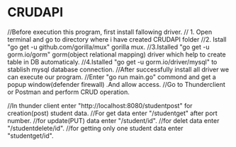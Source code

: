 # CRUDAPI
//Before execution this program, first install fallowing driver.
    // 1. Open terminal and go to directory where i have created CRUDAPI folder
    //2. Istall "go get -u github.com/gorilla/mux" gorilla mux.
    //3.Istalled "go get -u gorm.io/gorm" gorm(object relational mapping) driver which help to create table in DB automaticaly.
    //4.Istalled "go get -u gorm.io/driver/mysql" to stablish mysql database connection.
//After successfully install all driver we can execute our program.
//Enter "go run main.go" commond and get a popup window(defender firewall) .And allow access.
//Go to Thunderclient or Postman and perform CRUD operation.


//In thunder client enter "http://localhost:8080/studentpost" for creation(post) student data.
//For get data enter "/studentget" after port number.
//for update(PUT) data enter "/student/id".
//for delet data enter "/studentdelete/id".
//for getting only one student data enter "studentget/id".
